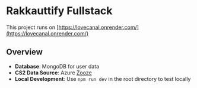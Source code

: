 # Rakkauttify Fullstack

This project runs on [https://lovecanal.onrender.com/](https://lovecanal.onrender.com/)

## Overview

- **Database**: MongoDB for user data
- **CS2 Data Source**: Azure [Zooze](https://github.com/z00ze)
- **Local Development**: Use `npm run dev` in the root directory to test locally
